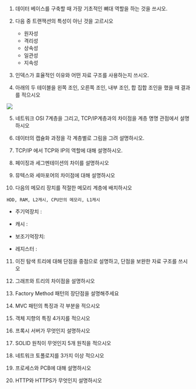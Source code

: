 1. 데이터 베이스를 구축할 때 가장 기초적인 뼈대 역할을 하는 것을 쓰시오.



2. 다음 중 트랜잭션의 특성이 아닌 것을 고르시오
   - 원자성
   - 격리성
   - 상속성
   - 일관성
   - 지속성



3. 인덱스가 효율적인 이유와 어떤 자료 구조를 사용하는지 쓰시오.



4. 아래의 두 테이블을 왼쪽 조인, 오른쪽 조인, 내부 조인, 합 집합 조인을 했을 때 결과를 적으시오

![](https://camo.githubusercontent.com/683d89b29ca3f39c99ba7860f98507bce711c7ef1f99bd5283b319ceedc86900/687474703a2f2f74312e6461756d63646e2e6e65742f6272756e63682f736572766963652f757365722f3133585a2f696d6167652f4431784645613675743136593434355149685678503545343064512e706e67)

5. 네트워크 OSI 7계층을 그리고, TCP/IP계층과의 차이점을 계층 명명 관점에서 설명하시오



6. 데이터의 캡슐화 과정을 각 계층별로 그림을 그려 설명하시오.



7. TCP/IP 에서 TCP와 IP의 역할에 대해 설명하시오.



8. 페이징과 세그멘테이션의 차이를 설명하시오



9. 뮤텍스와 세마포어의 차이점에 대해 설명하시오



10. 다음의 메모리 장치를 적절한 메모리 계층에 배치하시오

`HDD, RAM, L2캐시, CPU안의 메모리, L1캐시`

- 주기억장치 :

- 캐시 :

- 보조기억장치:

- 레지스터 :



11. 이진 탐색 트리에 대해 단점을 중점으로 설명하고, 단점을 보완한 자료 구조를 쓰시오



12. 그래프와 트리의 차이점을 설명하시오



13. Factory Method 패턴의 장단점을 설명해주세요



14. MVC 패턴의 특징과 각 부분을 적으시오



15. 객체 지향의 특징 4가지를 적으시오



16. 프록시 서버가 무엇인지 설명하시오



17. SOLID 원칙이 무엇인지 5개 원칙을 적으시오



18. 네트워크 토폴로지를 3가지 이상 적으시오



19. 프로세스와 PCB에 대해 설명하시오



20. HTTP와 HTTPS가 무엇인지 설명하시오
